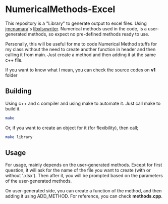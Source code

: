 # NumericalMethods-Excel

This repository is a "Library" to generate output to excel files. Using [jmcnamara](https://github.com/jmcnamara)'s [libxlsxwriter](https://github.com/jmcnamara/libxlsxwriter). Numerical methods used in the code, is a user-generated methods, so expect no pre-defined methods ready to use.

Personally, this will be useful for me to code Numerical Method stuffs for my class without the need to create another function in header and then calling it from main. Just create a method and then adding it at the same c++ file.

If you want to know what I mean, you can check the source codes on **v1** folder

## Building

Using c++ and c compiler and using make to automate it. Just call make to build it.

```bash
make
```

Or, if you want to create an object for it (for flexibility), then call;
```bash
make library
```

## Usage
For usage, mainly depends on the user-generated methods. Except for first question, it will ask for the name of the file you want to create (with or without '.xlsx'). Then after it, you will be prompted based on the parameters of the user-generated methods.

On user-generated side, you can create a function of the method, and then adding it using ADD_METHOD. For reference, you can check **methods.cpp**.
